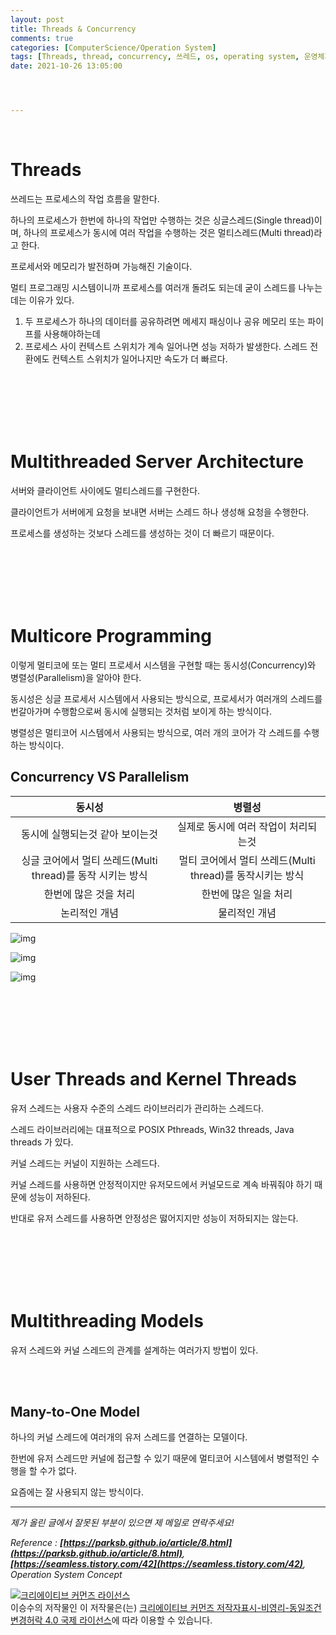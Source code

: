 ```yaml
---
layout: post
title: Threads & Concurrency
comments: true
categories: [ComputerScience/Operation System]
tags: [Threads, thread, concurrency, 쓰레드, os, operating system, 운영체제]
date: 2021-10-26 13:05:00




---
```


<br/>

# Threads

쓰레드는 프로세스의 작업 흐름을 말한다.

하나의 프로세스가 한번에 하나의 작업만 수행하는 것은 싱글스레드(Single thread)이며, 하나의 프로세스가 동시에 여러 작업을 수행하는 것은 멀티스레드(Multi thread)라고 한다.

프로세서와 메모리가 발전하며 가능해진 기술이다.

멀티 프로그래밍 시스템이니까 프로세스를 여러개 돌려도 되는데 굳이 스레드를 나누는 데는 이유가 있다.

1. 두 프로세스가 하나의 데이터를 공유하려면 메세지 패싱이나 공유 메모리 또는 파이프를 사용해야하는데 
2. 프로세스 사이 컨텍스트 스위치가 계속 일어나면 성능 저하가 발생한다. 스레드 전환에도 컨텍스트 스위치가 일어나지만 속도가 더 빠르다.

<br/>

<br/>

<br/>

<br/>

<br/>

# Multithreaded Server Architecture

서버와 클라이언트 사이에도 멀티스레드를 구현한다.

클라이언트가 서버에게 요청을 보내면 서버는 스레드 하나 생성해 요청을 수행한다.

프로세스를 생성하는 것보다 스레드를 생성하는 것이 더 빠르기 때문이다.

<br/>

<br/>

<br/>

<br/>

<br/>

# Multicore Programming

이렇게 멀티코에 또는 멀티 프로세서 시스템을 구현할 때는 동시성(Concurrency)와 병렬성(Parallelism)을 알아야 한다.

동시성은 싱글 프로세서 시스템에서 사용되는 방식으로, 프로세서가 여러개의 스레드를 번갈아가며 수행함으로써 동시에 실행되는 것처럼 보이게 하는 방식이다.

병렬성은 멀티코어 시스템에서 사용되는 방식으로, 여러 개의 코어가 각 스레드를 수행하는 방식이다.

## Concurrency VS Parallelism

|                           동시성                           |                          병렬성                           |
| :--------------------------------------------------------: | :-------------------------------------------------------: |
|              동시에 실행되는것 같아 보이는것               |           실제로 동시에 여러 작업이 처리되는것            |
| 싱글 코어에서 멀티 쓰레드(Multi thread)를 동작 시키는 방식 | 멀티 코어에서 멀티 쓰레드(Multi thread)를 동작시키는 방식 |
|                   한번에 많은 것을 처리                    |                   한번에 많은 일을 처리                   |
|                       논리적인 개념                        |                       물리적인 개념                       |

![img](https://t1.daumcdn.net/cfile/tistory/99AD02405FBBB94910)

![img](https://t1.daumcdn.net/cfile/tistory/995359405FBBB9591C)

![img](https://t1.daumcdn.net/cfile/tistory/99972F3C5FBBB96E1A)

<br/>

<br/>

<br/>

<br/>

<br/>

# User Threads and Kernel Threads

유저 스레드는 사용자 수준의 스레드 라이브러리가 관리하는 스레드다.

스레드 라이브러리에는 대표적으로 POSIX Pthreads, Win32 threads, Java threads 가 있다.

커널 스레드는 커널이 지원하는 스레드다.

커널 스레드를 사용하면 안정적이지만 유저모드에서 커널모드로 계속 바꿔줘야 하기 때문에 성능이 저하된다.

반대로 유저 스레드를 사용하면 안정성은 떯어지지만 성능이 저하되지는 않는다.

<br/>

<br/>

<br/>

<br/>

<br/>

# Multithreading Models

유저 스레드와 커널 스레드의 관계를 설계하는 여러가지 방법이 있다.

<br/>

<br/>

## Many-to-One Model

하나의 커널 스레드에 여러개의 유저 스레드를 연결하는 모델이다.

한번에 유저 스레드만 커널에 접근할 수 있기 때문에 멀티코어 시스템에서 병렬적인 수행을 할 수가 없다.

요즘에는 잘 사용되지 않는 방식이다.



------

*제가 올린 글에서 잘못된 부분이 있으면 제 메일로 연락주세요!*

*Reference :  **[https://parksb.github.io/article/8.html](https://parksb.github.io/article/8.html)**, **[https://seamless.tistory.com/42](https://seamless.tistory.com/42)**, Operation System Concept*



<a rel="license" href="http://creativecommons.org/licenses/by-nc-sa/4.0/"><img alt="크리에이티브 커먼즈 라이선스" style="border-width:0" src="https://i.creativecommons.org/l/by-nc-sa/4.0/88x31.png" /></a><br /><span xmlns:cc="http://creativecommons.org/ns#" property="cc:attributionName">이승수</span>의 저작물인 이 저작물은(는) <a rel="license" href="http://creativecommons.org/licenses/by-nc-sa/4.0/">크리에이티브 커먼즈 저작자표시-비영리-동일조건변경허락 4.0 국제 라이선스</a>에 따라 이용할 수 있습니다.


